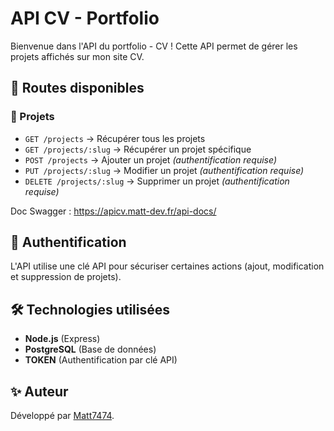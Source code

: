 # API CV - Portfolio

Bienvenue dans l'API du portfolio - CV ! Cette API permet de gérer les projets affichés sur mon site CV.

## 📌 Routes disponibles

### 🔹 Projets

- `GET /projects` → Récupérer tous les projets
- `GET /projects/:slug` → Récupérer un projet spécifique
- `POST /projects` → Ajouter un projet *(authentification requise)*
- `PUT /projects/:slug` → Modifier un projet *(authentification requise)*
- `DELETE /projects/:slug` → Supprimer un projet *(authentification requise)*

Doc Swagger : https://apicv.matt-dev.fr/api-docs/

## 🔑 Authentification

L'API utilise une clé API pour sécuriser certaines actions (ajout, modification et suppression de projets).

## 🛠 Technologies utilisées

- **Node.js** (Express)
- **PostgreSQL** (Base de données)
- **TOKEN**  (Authentification par clé API)

## ✨ Auteur

Développé par [Matt7474](https://github.com/Matt7474).

